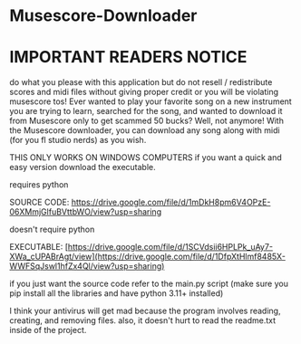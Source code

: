 # Musescore-Downloader

# IMPORTANT READERS NOTICE
do what you please with this application but do not resell / redistribute scores and midi files without giving proper credit or you will be violating musescore tos!
Ever wanted to play your favorite song on a new instrument you are trying to learn, searched for the song, and wanted to download it from Musescore only to get scammed 50 bucks? Well, not anymore! With the Musescore downloader, you can download any song along with midi (for you fl studio nerds) as you wish.

THIS ONLY WORKS ON WINDOWS COMPUTERS
if you want a quick and easy version download the executable.

requires python

SOURCE CODE: https://drive.google.com/file/d/1mDkH8pm6V4OPzE-06XMmjGlfuBVttbWO/view?usp=sharing

doesn't require python

EXECUTABLE: [https://drive.google.com/file/d/1SCVdsii6HPLPk_uAy7-XWa_cUPABrAgt/view](https://drive.google.com/file/d/1DfpXtHlmf8485X-WWFSqJswl1hfZx4Ql/view?usp=sharing)

if you just want the source code refer to the main.py script (make sure you pip install all the libraries and have python 3.11+ installed)

I think your antivirus will get mad because the program involves reading, creating, and removing files.
also, it doesn't hurt to read the readme.txt inside of the project.
